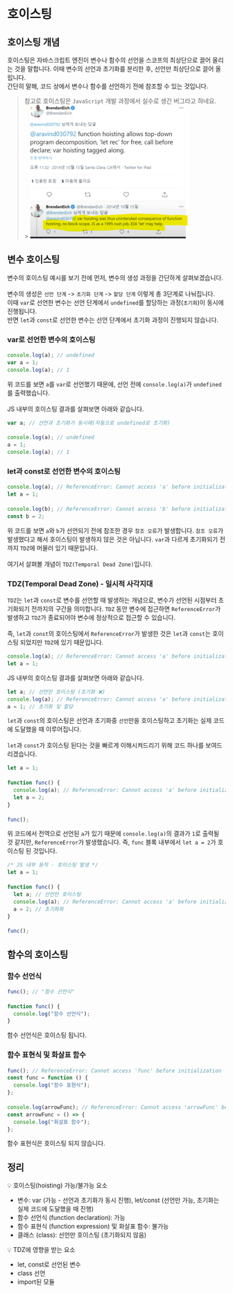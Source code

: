 # 호이스팅

## 호이스팅 개념

호이스팅은 자바스크립트 엔진이 변수나 함수의 선언을 스코프의 최상단으로 끌어 올리는 것을 말합니다. 이때 변수의 선언과 초기화를 분리한 후, 선언만 최상단으로 끌어 올립니다.<br/>
간단히 말해, 코드 상에서 변수나 함수를 선언하기 전에 참조할 수 있는 것입니다.

> 참고로 호이스팅은 `JavaScript` 개발 과정에서 실수로 생긴 버그라고 하네요.<br/> >
> ![hoisting](./images/image_hoisting.png)

## 변수 호이스팅

변수의 호이스팅 예시를 보기 전에 먼저, 변수의 생성 과정을 간단하게 살펴보겠습니다. <br/><br/>
변수의 생성은 `선언 단계` -> `초기화 단계` -> `할당 단계` 이렇게 총 3단계로 나눠집니다.<br/>이때 `var`로 선언한 변수는 선언 단계에서 `undefined`를 할당하는 과정(`초기화`)이 동시에 진행됩니다.<br/>
반면 `let`과 `const`로 선언한 변수는 선언 단계에서 초기화 과정이 진행되지 않습니다.

### var로 선언한 변수의 호이스팅

```javascript
console.log(a); // undefined
var a = 1;
console.log(a); // 1
```

위 코드를 보면 `a`를 `var`로 선언했기 때문에, 선언 전에 `console.log(a)`가 `undefined`를 출력했습니다.<br/><br/>
JS 내부의 호이스팅 결과를 살펴보면 아래와 같습니다.

```javascript
var a; // 선언과 초기화가 동시에(자동으로 undefined로 초기화)

console.log(a); // undefined
a = 1;
console.log(a); // 1
```

### let과 const로 선언한 변수의 호이스팅

```javascript
console.log(a); // ReferenceError: Cannot access 'a' before initialization
let a = 1;

console.log(b); // ReferenceError: Cannot access 'b' before initialization
const b = 2;
```

위 코드를 보면 `a`와 `b`가 선언되기 전에 참조한 경우 `참조 오류`가 발생합니다. `참조 오류`가 발생했다고 해서 호이스팅이 발생하지 않은 것은 아닙니다. `var`과 다르게 초기화되기 전까지 `TDZ`에 머물러 있기 때문입니다.<br/><br/>
여기서 살펴볼 개념이 `TDZ(Temporal Dead Zone)`입니다.

### TDZ(Temporal Dead Zone) - 일시적 사각지대

`TDZ`는 `let`과 `const`로 변수를 선언할 때 발생하는 개념으로, 변수가 선언된 시점부터 초기화되기 전까지의 구간을 의미합니다. `TDZ` 동안 변수에 접근하면 `ReferenceError`가 발생하고 `TDZ`가 종료되어야 변수에 정상적으로 접근할 수 있습니다.<br/><br/>
즉, `let`과 `const`의 호이스팅에서 `ReferenceError`가 발생한 것은 `let`과 `const`는 호이스팅 되었지만 `TDZ`에 있기 때문입니다.

```javascript
console.log(a); // ReferenceError: Cannot access 'a' before initialization
let a = 1;
```

JS 내부의 호이스팅 결과를 살펴보면 아래와 같습니다.

```javascript
let a; // 선언만 호이스팅 (초기화 ❌)
console.log(a); // ReferenceError: Cannot access 'a' before initialization
a = 1; // 초기화 및 할당
```

`let`과 `const`의 호이스팅은 선언과 초기화중 `선언`만을 호이스팅하고 초기화는 실제 코드에 도달했을 때 이루어집니다.<br/><br/>
`let`과 `const`가 호이스팅 된다는 것을 빠르게 이해시켜드리기 위해 코드 하나를 보여드리겠습니다.

```javascript
let a = 1;

function func() {
  console.log(a); // ReferenceError: Cannot access 'a' before initialization
  let a = 2;
}

func();
```

위 코드에서 전역으로 선언된 `a`가 있기 때문에 `console.log(a)`의 결과가 `1`로 출력될 것 같지만, `ReferenceError`가 발생했습니다. 즉, `func` 블록 내부에서 `let a = 2`가 호이스팅 된 것입니다.

```javascript
/* JS 내부 동작 - 호이스팅 발생 */
let a = 1;

function func() {
  let a; // 선언만 호이스팅
  console.log(a); // ReferenceError: Cannot access 'a' before initialization
  a = 2; // 초기화화
}

func();
```

## 함수의 호이스팅

### 함수 선언식

```javascript
func(); // "함수 선언식"

function func() {
  console.log("함수 선언식");
}
```

함수 선언식은 호이스팅 됩니다.

### 함수 표현식 및 화살표 함수

```javascript
func(); // ReferenceError: Cannot access 'func' before initialization
const func = function () {
  console.log("함수 표현식");
};

console.log(arrowFunc); // ReferenceError: Cannot access 'arrowFunc' before initialization
const arrowFunc = () => {
  console.log("화살표 함수");
};
```

함수 표현식은 호이스팅 되지 않습니다.

## 정리

💡 호이스팅(hoisting) 가능/불가능 요소

- 변수: var (가능 - 선언과 초기화가 동시 진행), let/const (선언만 가능, 초기화는 실제 코드에 도달했을 때 진행)
- 함수 선언식 (function declaration): 가능
- 함수 표현식 (function expression) 및 화살표 함수: 불가능
- 클래스 (class): 선언만 호이스팅 (초기화되지 않음)

💡 TDZ에 영향을 받는 요소

- let, const로 선언된 변수
- class 선언
- import된 모듈
